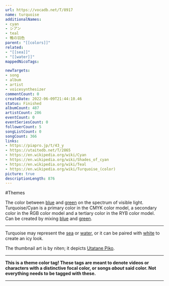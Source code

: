 ```yaml
---
url: https://vocadb.net/T/8917
name: turquoise
additionalNames: 
- cyan
- シアン
- teal
- 鴨の羽色
parent: "[[colors]]"
related:
- "[[sea]]"
- "[[water]]"
mappedNicoTags:

newTargets:
- song
- album
- artist
- voicesynthesizer
commentCount: 0
createDate: 2022-06-09T21:44:10.46
status: Finished
albumCount: 487
artistCount: 206
eventCount: 0
eventSeriesCount: 0
followerCount: 5
songListCount: 0
songCount: 366
links: 
- https://piapro.jp/t/43_y
- https://utaitedb.net/T/2865
- https://en.wikipedia.org/wiki/Cyan
- https://en.wikipedia.org/wiki/Shades_of_cyan
- https://en.wikipedia.org/wiki/Teal
- https://en.wikipedia.org/wiki/Turquoise_(color)
picture: true
descriptionLength: 876
---
```


#Themes

The color between [blue](https://vocadb.net/T/8909/blue) and [green](https://vocadb.net/T/8910/green) on the spectrum of visible light.
Turquoise/Cyan is a primary color in the CMYK color model, a secondary color in the RGB color model and a tertiary color in the RYB color model.
Can be created by mixing [blue](https://vocadb.net/T/8909/blue) and [green](https://vocadb.net/T/8910/green).

___

Turquoise may represent the [sea](https://vocadb.net/T/389/sea) or [water](https://vocadb.net/T/3060/water), or it can be paired with [white](https://vocadb.net/T/8913/white) to create an icy look.

The thumbnail art is by niten; it depicts [Utatane Piko](https://vocadb.net/Ar/248).

___

**This is a theme color tag! These tags are meant to denote videos or characters with a distinctive focal color, or songs *about* said color. Not everything needs to be tagged with these.**

---

